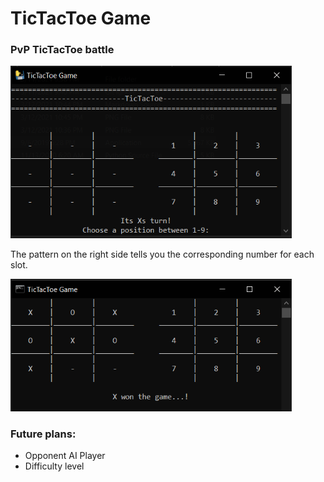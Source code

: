 # TicTacToe Game

### **PvP TicTacToe battle**

<img src="Screenshot0.png" alt="Screenshot" width="450" />

The pattern on the right side tells you the corresponding number for each slot.

<img src="Screenshot1.png" alt="Screenshot" width="450" />

### **Future plans:**
- Opponent AI Player  
- Difficulty level

